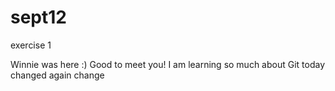 # sept12
exercise 1


Winnie was here :) Good to meet you!
I am learning so much about Git today 
changed again
change